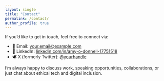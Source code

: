 ```yaml
---
layout: single
title: "Contact"
permalink: /contact/
author_profile: true
---
```


If you’d like to get in touch, feel free to connect via:

- 📧 Email: [your.email@example.com](mailto:your.email@example.com)
- 💼 LinkedIn: [linkedin.com/in/amy-o-donnell-17751518](https://www.linkedin.com/in/amy-o-donnell-17751518/)
- 🕊️ X (formerly Twitter): [@yourhandle](https://x.com/yourhandle)

I’m always happy to discuss work, speaking opportunities, collaborations, or just chat about ethical tech and digital inclusion.